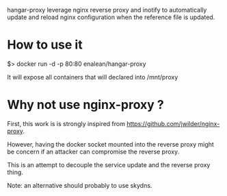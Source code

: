 hangar-proxy leverage nginx reverse proxy and inotify to automatically update
and reload nginx configuration when the reference file is updated.

How to use it
=============

  $> docker run -d -p 80:80 enalean/hangar-proxy

It will expose all containers that will declared into /mnt/proxy

Why not use nginx-proxy ?
=========================

First, this work is is strongly inspired from https://github.com/jwilder/nginx-proxy.

However, having the docker socket mounted into the reverse proxy might be concern if an attacker can compromise the reverse proxy.

This is an attempt to decouple the service update and the reverse proxy thing.

Note: an alternative should probably to use skydns.
